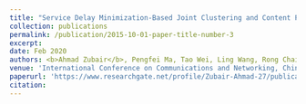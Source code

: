 ```yaml
---
title: "Service Delay Minimization-Based Joint Clustering and Content Placement Algorithm for Cellular D2D Communication Systems"
collection: publications
permalink: /publication/2015-10-01-paper-title-number-3
excerpt: 
date: Feb 2020
authors: <b>Ahmad Zubair</b>, Pengfei Ma, Tao Wei, Ling Wang, Rong Chai 
venue: 'International Conference on Communications and Networking, ChinaCom China'
paperurl: 'https://www.researchgate.net/profile/Zubair-Ahmad-27/publication/339523122_Service_Delay_Minimization-Based_Joint_Clustering_and_Content_Placement_Algorithm_for_Cellular_D2D_Communication_Systems/links/627a653d107cae29199984cd/Service-Delay-Minimization-Based-Joint-Clustering-and-Content-Placement-Algorithm-for-Cellular-D2D-Communication-Systems.pdf'
citation: 
---
```

